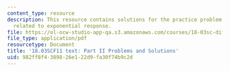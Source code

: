 ```yaml
---
content_type: resource
description: This resource contains solutions for the practice problem statements
  related to exponential response.
file: https://ol-ocw-studio-app-qa.s3.amazonaws.com/courses/18-03sc-differential-equations-fall-2011/982ff8f4389826e122d9fa30f74b9c2d_MIT18_03SCF11_ps4_II_s14s.pdf
file_type: application/pdf
resourcetype: Document
title: '18.03SCF11 text: Part II Problems and Solutions'
uid: 982ff8f4-3898-26e1-22d9-fa30f74b9c2d
---
```

